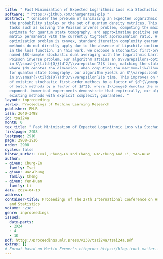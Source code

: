 ```yaml
---
title: " Fast Minimization of Expected Logarithmic Loss via Stochastic Dual Averaging "
software: " https://github.com/chungentsai/pip "
abstract: " Consider the problem of minimizing an expected logarithmic loss over either
  the probability simplex or the set of quantum density matrices. This problem includes
  tasks such as solving the Poisson inverse problem, computing the maximum-likelihood
  estimate for quantum state tomography, and approximating positive semi-definite
  matrix permanents with the currently tightest approximation ratio. Although the
  optimization problem is convex, standard iteration complexity guarantees for first-order
  methods do not directly apply due to the absence of Lipschitz continuity and smoothness
  in the loss function. In this work, we propose a stochastic first-order algorithm
  named $B$-sample stochastic dual averaging with the logarithmic barrier. For the
  Poisson inverse problem, our algorithm attains an $\\varepsilon$-optimal solution
  in $\\smash{\\tilde{O}}(d^2/\\varepsilon^2)$ time, matching the state of the art,
  where $d$ denotes the dimension. When computing the maximum-likelihood estimate
  for quantum state tomography, our algorithm yields an $\\varepsilon$-optimal solution
  in $\\smash{\\tilde{O}}(d^3/\\varepsilon^2)$ time. This improves on the time complexities
  of existing stochastic first-order methods by a factor of $d^{\\omega-2}$ and those
  of batch methods by a factor of $d^2$, where $\\omega$ denotes the matrix multiplication
  exponent. Numerical experiments demonstrate that empirically, our algorithm outperforms
  existing methods with explicit complexity guarantees. "
layout: inproceedings
series: Proceedings of Machine Learning Research
publisher: PMLR
issn: 2640-3498
id: tsai24a
month: 0
tex_title: " Fast Minimization of Expected Logarithmic Loss via Stochastic Dual Averaging "
firstpage: 2908
lastpage: 2916
page: 2908-2916
order: 2908
cycles: false
bibtex_author: Tsai, Chung-En and Cheng, Hao-Chung and Li, Yen-Huan
author:
- given: Chung-En
  family: Tsai
- given: Hao-Chung
  family: Cheng
- given: Yen-Huan
  family: Li
date: 2024-04-18
address:
container-title: Proceedings of The 27th International Conference on Artificial Intelligence
  and Statistics
volume: '238'
genre: inproceedings
issued:
  date-parts:
  - 2024
  - 4
  - 18
pdf: https://proceedings.mlr.press/v238/tsai24a/tsai24a.pdf
extras: []
# Format based on Martin Fenner's citeproc: https://blog.front-matter.io/posts/citeproc-yaml-for-bibliographies/
---
```

